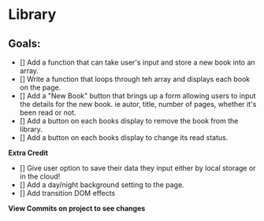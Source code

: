 # Library

## Goals:
- [] Add a function that can take user's input and store a new book into an array.
- [] Write a function that loops through teh array and displays each book on the page.
- [] Add a "New Book" button that brings up a form allowing users to input the details for the new book. ie autor, title, number of pages, whether it's been read or not.
- [] Add a button on each books display to remove the book from the library.
- [] Add a button on each books display to change its read status.

**Extra Credit**

- [] Give user option to save their data they input either by local storage or in the cloud!
- [] Add a day/night background setting to the page.
- [] Add transition DOM effects

**View Commits on project to see changes**
